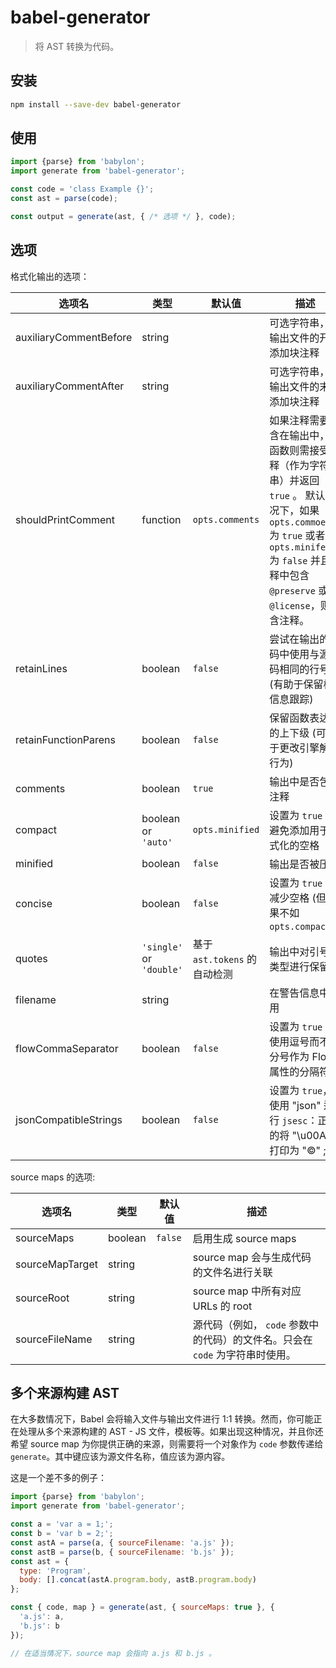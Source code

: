 # babel-generator

> 将 AST 转换为代码。

## 安装

```sh
npm install --save-dev babel-generator
```

## 使用

```js
import {parse} from 'babylon';
import generate from 'babel-generator';

const code = 'class Example {}';
const ast = parse(code);

const output = generate(ast, { /* 选项 */ }, code);
```

## 选项

格式化输出的选项：

选项名                   | 类型     | 默认值         | 描述
-----------------------|----------|-----------------|--------------------------------------------------------------------------
auxiliaryCommentBefore | string   |                 | 可选字符串，在输出文件的开始添加块注释
auxiliaryCommentAfter  | string   |                 | 可选字符串，在输出文件的末尾添加块注释
shouldPrintComment     | function | `opts.comments` | 如果注释需要包含在输出中，该函数则需接受注释（作为字符串）并返回 `true` 。 默认情况下，如果 `opts.commoents` 为 `true` 或者 `opts.minifed` 为 `false` 并且注释中包含 `@preserve` 或 `@license`，则包含注释。
retainLines            | boolean  | `false`         | 尝试在输出的代码中使用与源代码相同的行号(有助于保留栈信息跟踪)
retainFunctionParens   | boolean  | `false`         | 保留函数表达式的上下级 (可用于更改引擎解析行为)
comments               | boolean  | `true`          | 输出中是否包含注释
compact                | boolean or `'auto'` | `opts.minified` | 设置为 `true` 以避免添加用于格式化的空格
minified               | boolean  | `false`         | 输出是否被压缩
concise                | boolean  | `false`         | 设置为 `true` 以减少空格 (但效果不如 `opts.compact` )
quotes                 | `'single'` or `'double'` | 基于 `ast.tokens` 的自动检测 | 输出中对引号的类型进行保留
filename               | string   |                 | 在警告信息中使用
flowCommaSeparator     | boolean  | `false`         | 设置为 `true` 以使用逗号而不是分号作为 Flow 属性的分隔符
jsonCompatibleStrings  | boolean  | `false`         | 设置为 `true`，使用 "json" 运行 `jsesc`：正确的将 "\u00A9" 打印为 "©" ;

source maps 的选项:

选项名                   | 类型     | 默认值         | 描述
-----------------------|----------|-----------------|--------------------------------------------------------------------------
sourceMaps             | boolean  | `false`         | 启用生成 source maps
sourceMapTarget        | string   |                 | source map 会与生成代码的文件名进行关联
sourceRoot             | string   |                 | source map 中所有对应 URLs 的 root
sourceFileName         | string   |                 | 源代码（例如，  `code` 参数中的代码）的文件名。只会在 `code` 为字符串时使用。

## 多个来源构建 AST

在大多数情况下，Babel 会将输入文件与输出文件进行 1:1 转换。然而，你可能正在处理从多个来源构建的 AST - JS 文件，模板等。如果出现这种情况，并且你还希望 source map 为你提供正确的来源，则需要将一个对象作为 `code` 参数传递给 `generate`。其中键应该为源文件名称，值应该为源内容。

这是一个差不多的例子：

```js
import {parse} from 'babylon';
import generate from 'babel-generator';

const a = 'var a = 1;';
const b = 'var b = 2;';
const astA = parse(a, { sourceFilename: 'a.js' });
const astB = parse(b, { sourceFilename: 'b.js' });
const ast = {
  type: 'Program',
  body: [].concat(astA.program.body, astB.program.body)
};

const { code, map } = generate(ast, { sourceMaps: true }, {
  'a.js': a,
  'b.js': b
});

// 在适当情况下，source map 会指向 a.js 和 b.js 。
```
